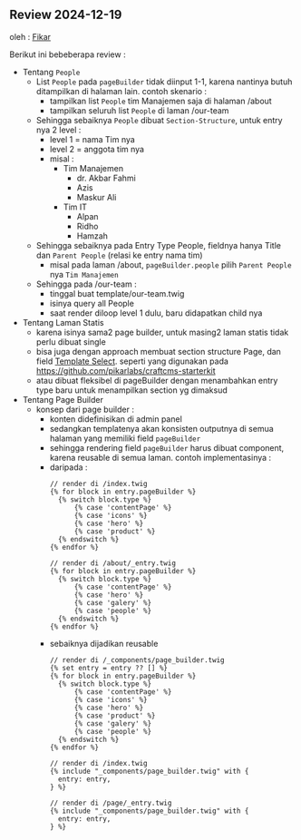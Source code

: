 ## Review 2024-12-19
oleh : [Fikar](https://github.com/superpikar/)

Berikut ini bebeberapa review :
- Tentang `People`
  - List `People` pada `pageBuilder` tidak diinput 1-1, karena nantinya butuh ditampilkan di halaman lain. contoh skenario : 
    - tampilkan list `People` tim Manajemen saja di halaman /about
    - tampilkan seluruh list `People` di laman /our-team
  - Sehingga sebaiknya `People` dibuat `Section-Structure`, untuk entry nya 2 level : 
    - level 1 = nama Tim nya
    - level 2 = anggota tim nya
    - misal : 
      - Tim Manajemen
        - dr. Akbar Fahmi
        - Azis
        - Maskur Ali
      - Tim IT
        - Alpan
        - Ridho
        - Hamzah
  - Sehingga sebaiknya pada Entry Type People, fieldnya hanya Title dan `Parent People` (relasi ke entry nama tim)
    - misal pada laman /about, `pageBuilder.people` pilih `Parent People` nya `Tim Manajemen`
  - Sehingga pada /our-team : 
    - tinggal buat template/our-team.twig
    - isinya query all People
    - saat render diloop level 1 dulu, baru didapatkan child nya
- Tentang Laman Statis
  - karena isinya sama2 page builder, untuk masing2 laman statis tidak perlu dibuat single
  - bisa juga dengan approach membuat section structure Page, dan field [Template Select](https://plugins.craftcms.com/template-select?craft5=). seperti yang digunakan pada https://github.com/pikarlabs/craftcms-starterkit
  - atau dibuat fleksibel di pageBuilder dengan menambahkan entry type baru untuk menampilkan section yg dimaksud
- Tentang Page Builder
  - konsep dari page builder :
    - konten didefinisikan di admin panel
    - sedangkan templatenya akan konsisten outputnya di semua halaman yang memiliki field `pageBuilder`
    - sehingga rendering field `pageBuilder` harus dibuat component, karena reusable di semua laman. contoh implementasinya : 
    - daripada :
      ```
      // render di /index.twig
      {% for block in entry.pageBuilder %}
		{% switch block.type %}
			{% case 'contentPage' %}
            {% case 'icons' %}
            {% case 'hero' %}
            {% case 'product' %}
        {% endswitch %}
      {% endfor %}
      
      // render di /about/_entry.twig
      {% for block in entry.pageBuilder %}
		{% switch block.type %}
			{% case 'contentPage' %}
            {% case 'hero' %}
            {% case 'galery' %}
            {% case 'people' %}
        {% endswitch %}
      {% endfor %}
      ```
    - sebaiknya dijadikan reusable
      ```
      // render di /_components/page_builder.twig
      {% set entry = entry ?? [] %}
      {% for block in entry.pageBuilder %}
        {% switch block.type %}
            {% case 'contentPage' %}
            {% case 'icons' %}
            {% case 'hero' %}
            {% case 'product' %}
            {% case 'galery' %}
            {% case 'people' %}
        {% endswitch %}
      {% endfor %}
      
      // render di /index.twig
      {% include "_components/page_builder.twig" with {
        entry: entry,
      } %}
      
      // render di /page/_entry.twig
      {% include "_components/page_builder.twig" with {
        entry: entry,
      } %}
      ```
